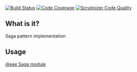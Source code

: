 [![Build Status](https://travis-ci.org/php-service-bus/sagas.svg?branch=v3.0)](https://travis-ci.org/php-service-bus/sagas)
[![Code Coverage](https://scrutinizer-ci.com/g/php-service-bus/sagas/badges/coverage.png?b=v3.0)](https://scrutinizer-ci.com/g/php-service-bus/sagas/?branch=v3.0)
[![Scrutinizer Code Quality](https://scrutinizer-ci.com/g/php-service-bus/sagas/badges/quality-score.png?b=v3.0)](https://scrutinizer-ci.com/g/php-service-bus/sagas/?branch=v3.0)

## What is it?

Saga pattern implementation

## Usage

[@see Saga module](https://github.com/php-service-bus/module-sagas)
